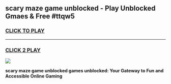 
## scary maze game unblocked - Play Unblocked Gmaes & Free #ttqw5
<h3>
<a href="https://premium.freeplayer.one?title=scary_maze_game_unblocked&ref=03M">CLICK TO PLAY</a></h3>
<hr>

<h3>
<a href="https://premium.freeplayer.one?title=scary_maze_game_unblocked&ref=03M">CLICK 2 PLAY</a>
  
</h3>

<a href="https://premium.freeplayer.one?title=scary_maze_game_unblocked&ref=03M"><img src="https://clearcache.store/games.png"></a>


**scary maze game unblocked games unblocked: Your Gateway to Fun and Accessible Online Gaming**
